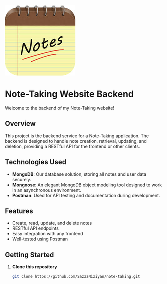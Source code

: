 

![image](https://github.com/SazzzNiziyan/note-taking/blob/142ad80523def3b49e4aa39720aa9155c6239490/hello.png)

# Note-Taking Website Backend

Welcome to the backend of my Note-Taking website!

## Overview

This project is the backend service for a Note-Taking application. The backend is designed to handle note creation, retrieval, updating, and deletion, providing a RESTful API for the frontend or other clients.

## Technologies Used

- **MongoDB**: Our database solution, storing all notes and user data securely.
- **Mongoose**: An elegant MongoDB object modeling tool designed to work in an asynchronous environment.
- **Postman**: Used for API testing and documentation during development.

## Features

- Create, read, update, and delete notes
- RESTful API endpoints
- Easy integration with any frontend
- Well-tested using Postman

## Getting Started

1. **Clone this repository**
   ```bash
   git clone https://github.com/SazzzNiziyan/note-taking.git
